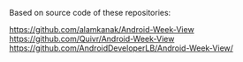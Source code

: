Based on source code of these repositories:

https://github.com/alamkanak/Android-Week-View
https://github.com/Quivr/Android-Week-View
https://github.com/AndroidDeveloperLB/Android-Week-View/